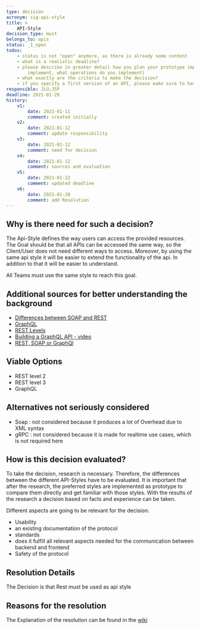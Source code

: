```yaml
---
type: decision
acronym: sig-api-style
title: >
    API-Style  
decision_type: must
belongs_to: apis
status: _1_open
todos: 
    - status is not "open" anymore, as there is already some content
    - what is a realistic deadline?
    - please describe in greater detail how you plan your prototype implementation (e.g. what API do you want to 
        implement, what operations do you implement)
    - what exactly are the criteria to make the decision? 
    - if you specify a first version of an API, please make sure to have it specified in the Github wiki.
responsible: JLÜ;JSP
deadline: 2021-01-29
history:
    v1:
        date: 2021-01-11
        comment: created initially
    v2:
        date: 2021-01-12
        comment: update responsibility
    v3:
        date: 2021-01-12
        comment: need for decision
    v4:
        date: 2021-01-12
        comment: sources and evaluation
    v5: 
        date: 2021-01-22
        comment: updated deadline    
    v6:
        date: 2021-01-28
        comment: add Resolution
---
```


## Why is there need for such a decision?

The Api-Style defines the way users  can access the provided resources. The Goal should be that all APIs can be accessed the same way, so the Client/User does 
not need different ways to access. Moreover, by using the same api style it will be easier to extend the functionality of the api. In addition to that it will be easier
to understand. 

All Teams must use the same style to reach this goal.

## Additional sources for better understanding the background

* [Differences between SOAP and REST](https://rapidapi.com/blog/types-of-apis/)
* [GraphQL](https://graphql.org/)
* [REST Levels](https://blog.restcase.com/4-maturity-levels-of-rest-api-design/)
* [Building a GraphQL API - video](https://www.youtube.com/watch?v=bRnu7xvU1_Y)
* [REST, SOAP or GraphQl](https://da-14.com/blog/ultimate-guide-api-architecture-rest-soap-or-graphql#:~:text=SOAP%20is%20a%20protocol%2C%20REST,basic%20functions%20%E2%80%93%20GET%20and%20POST.&text=GraphQL%20leverages%20requests%20of%20two,and%20mutations%20changing%20the%20data)


## Viable Options

- REST level 2 
- REST level 3
- GraphQL



## Alternatives not seriously considered

- Soap : not considered because it produces a lot of Overhead due to XML syntax 
- gRPC : not considered because it is made for realtime use cases, which is not required here


## How is this decision evaluated?
To take the decision, research is necessary. Therefore, the differences between the different API-Styles have to be evaluated.
It is important that after the research, the preferred styles are implemented as prototype to compare them directly and get familiar with those styles.
With the results of the research a decision based on facts and experience can be taken.

Different aspects are going to be relevant for
the decision:
- Usability
- an existing documentation of the protocol
- standards  
- does it fulfill all relevant aspects needed for the communication between backend and frontend
- Safety of the protocol


 
## Resolution Details

The Decision is that Rest must be used as api style


## Reasons for the resolution

The Explanation of the resolution can be found in the [wiki](https://github.com/EVATool/evatool-backend/wiki/ApiStyle)
